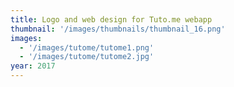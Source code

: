 ```yaml
---
title: Logo and web design for Tuto.me webapp
thumbnail: '/images/thumbnails/thumbnail_16.png'
images:
  - '/images/tutome/tutome1.png'
  - '/images/tutome/tutome2.jpg'
year: 2017
---
```

